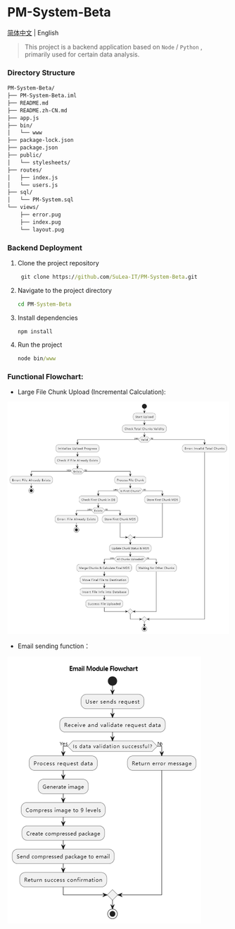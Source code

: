 # PM-System-Beta
[简体中文](https://github.com/SuLea-IT/PM-System-Beta/blob/main/README.zh-CN.md) | English

> This project is a backend application based on `Node` / `Python` , primarily used for certain data analysis.

### Directory Structure

```bash
PM-System-Beta/
├── PM-System-Beta.iml
├── README.md
├── README.zh-CN.md
├── app.js
├── bin/
│   └── www
├── package-lock.json
├── package.json
├── public/
│   └── stylesheets/
├── routes/
│   ├── index.js
│   └── users.js
├── sql/
│   └── PM-System.sql
└── views/
    ├── error.pug
    ├── index.pug
    └── layout.pug

```
### Backend Deployment

1. Clone the project repository

   ```cmd
    git clone https://github.com/SuLea-IT/PM-System-Beta.git
   ```

2. Navigate to the project directory

   ```cmd
   cd PM-System-Beta
   ```

3. Install dependencies

   ```
   npm install
   ```

4. Run the project

   ```cmd
   node bin/www
   ```
### Functional Flowchart:
- Large File Chunk Upload (Incremental Calculation):

![img_1.png](public/images/img_1.png)

- Email sending function：

![img.png](public/images/img_4.png)
